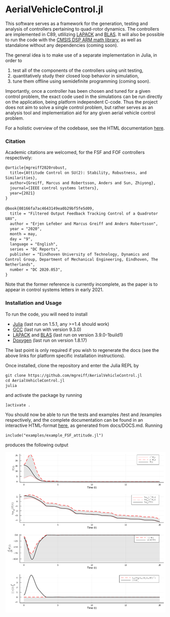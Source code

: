 # AerialVehicleControl.jl
This software serves as a framework for the generation, testing and analysis of
controllers pertaining to quad-rotor dynamics. The controllers are implemented
in C89, utlilizing [LAPACK](http://www.netlib.org/lapack/) and
[BLAS](http://www.netlib.org/blas/). It will also be possible to run the code
with the [CMSIS DSP ARM math library](http://www.keil.com/pack/doc/CMSIS/DSP/html/index.html),
as well as standalone without any dependencies (coming soon).

The general idea is to make use of a separate implementation in Julia, in order to
1. test all of the components of the controllers using unit testing,
2. quantitatively study their closed loop behavior in simulation,
3. tune them offline using semidefinite programming (coming soon).

Importantly, once a controller has been chosen and tuned for a given control problem,
the exact code used in the simulations can be run directly on the application, being
platform independent C-code. Thus the project does not aim to solve a single
control problem, but rather serves as an analysis tool and implementation aid
for any given aerial vehicle control problem.

For a holistic overview of the codebase, see the HTML documentation
[here](http://www.control.lth.se/personnel/marcus-greiff/).

### Citation
Academic citations are welcomed, for the FSF and FOF controllers respectively:
```
@article{mgreiff2020robust,
  title={Attitude Control on SU(2): Stability, Robustness, and Similarities},
  author={Greiff, Marcus and Robertsson, Anders and Sun, Zhiyong},
  journal={IEEE control systems letters},
  year={2021}
}

@book{08166fa7ac4643149ea0b29bf5fe5d09,
  title = "Filtered Output Feedback Tracking Control of a Quadrotor UAV",
  author = "Erjen Lefeber and Marcus Greiff and Anders Robertsson",
  year = "2020",
  month = may,
  day = "9",
  language = "English",
  series = "DC Reports",
  publisher = "Eindhoven University of Technology, Dynamics and Control Group, Department of Mechanical Engineering, Eindhoven, The Netherlands",
  number = "DC 2020.053",
}
```
Note that the former reference is currently incomplete, as the paper is to
appear in control systems letters in early 2021.

### Installation and Usage
To run the code, you will need to install

* [Julia](https://julialang.org/downloads/platform/) (last run on 1.5.1, any >=1.4 should work)
* [GCC](https://gcc.gnu.org/) (last run with version 9.3.0)
* [LAPACK](http://www.netlib.org/lapack/) and [BLAS](http://www.netlib.org/blas/) (last run on version 3.9.0-1build1)
* [Doxygen](https://www.doxygen.nl/download.html) (last run on version 1.8.17)

The last point is only required if you wish to regenerate the docs (see the
above links for platform specific installation instructions).

Once installed, clone the repository and enter the Julia REPL by
```
git clone https://github.com/mgreiff/AerialVehicleControl.jl
cd AerialVehicleControl.jl
julia
```
and activate the package by running
```
]activate .
```
You should now be able to run the tests and examples /test and /examples
respectively, and the complete documentation can be found in an interactive
HTML-format [here](http://www.control.lth.se/personnel/marcus-greiff/), as generated from docs/DOCS.md. Running
```
include("examples/example_FSF_attitude.jl")
```
produces the following output

![Lyapunov function](/docs/images/robust_SU2_FSF_analysis.png "alt text")
